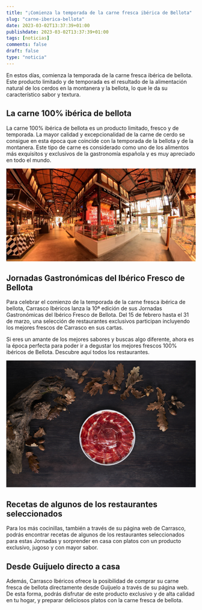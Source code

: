 ```yaml
---
title: "¡Comienza la temporada de la carne fresca ibérica de Bellota"
slug: "carne-iberica-bellota"
date: 2023-03-02T13:37:39+01:00
publishdate: 2023-03-02T13:37:39+01:00
tags: [noticias]
comments: false
draft: false
type: "noticia"
---
```


En estos días, comienza la temporada de la carne fresca ibérica de bellota. Este producto limitado y de temporada es el resultado de la alimentación natural de los cerdos en la montanera y la bellota, lo que le da su característico sabor y textura.

## La carne 100% ibérica de bellota

La carne 100% ibérica de bellota es un producto limitado, fresco y de temporada. La mayor calidad y excepcionalidad de la carne de cerdo se consigue en esta época que coincide con la temporada de la bellota y de la montanera. Este tipo de carne es considerado como uno de los alimentos más exquisitos y exclusivos de la gastronomía española y es muy apreciado en todo el mundo.

![Puesto San Miguel](Images/puesto-san-miguel.jpg)

## Jornadas Gastronómicas del Ibérico Fresco de Bellota

Para celebrar el comienzo de la temporada de la carne fresca ibérica de bellota, Carrasco Ibéricos lanza la 10ª edición de sus Jornadas Gastronómicas del Ibérico Fresco de Bellota. Del 15 de febrero hasta el 31 de marzo, una selección de restaurantes exclusivos participan incluyendo los mejores frescos de Carrasco en sus cartas.

Si eres un amante de los mejores sabores y buscas algo diferente, ahora es la época perfecta para poder ir a degustar los mejores frescos 100% ibéricos de Bellota. Descubre aquí todos los restaurantes.

![Jamón](Images/jamon.jpg)

## Recetas de algunos de los restaurantes seleccionados

Para los más cocinillas, también a través de su página web de Carrasco, podrás encontrar recetas de algunos de los restaurantes seleccionados para estas Jornadas y sorprender en casa con platos con un producto exclusivo, jugoso y con mayor sabor.

## Desde Guijuelo directo a casa

Además, Carrasco Ibéricos ofrece la posibilidad de comprar su carne fresca de bellota directamente desde Guijuelo a través de su página web. De esta forma, podrás disfrutar de este producto exclusivo y de alta calidad en tu hogar, y preparar deliciosos platos con la carne fresca de bellota.
